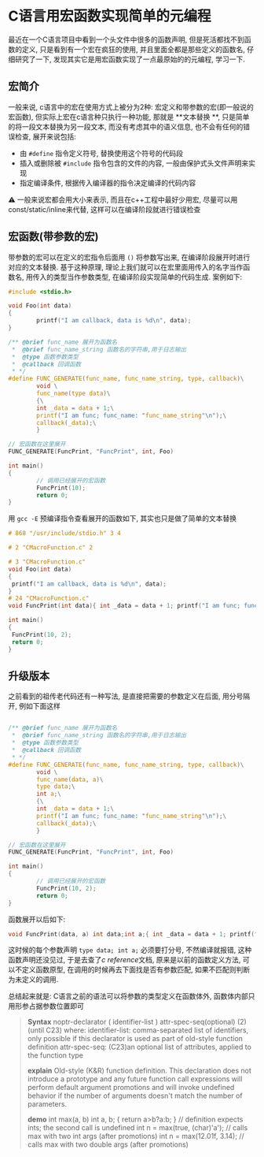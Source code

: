 # C语言用宏函数实现简单的元编程

最近在一个C语言项目中看到一个头文件中很多的函数声明, 但是死活都找不到函数的定义, 只是看到有一个宏在疯狂的使用, 并且里面全都是那些定义的函数名, 仔细研究了一下, 发现其实它是用宏函数实现了一点最原始的的元编程, 学习一下.

## 宏简介

一般来说, c语言中的宏在使用方式上被分为2种: 宏定义和带参数的宏(即一般说的宏函数), 但实际上宏在c语言种只执行一种功能, 那就是 **文本替换 **, 只是简单的将一段文本替换为另一段文本, 而没有考虑其中的语义信息, 也不会有任何的错误检查, 展开来说包括:

- 由 `#define` 指令定义符号, 替换使用这个符号的代码段
- 插入或删除被 `#include` 指令包含的文件的内容, 一般由保护式头文件声明来实现
- 指定编译条件, 根据传入编译器的指令决定编译的代码内容

⚠️ 一般来说宏都会用大小来表示, 而且在c++工程中最好少用宏, 尽量可以用const/static/inline来代替, 这样可以在编译阶段就进行错误检查


## 宏函数(带参数的宏)
带参数的宏可以在定义的宏指令后面用 `()` 将参数写出来, 在编译阶段展开时进行对应的文本替换. 基于这种原理, 理论上我们就可以在宏里面用传入的名字当作函数名, 用传入的类型当作参数类型, 在编译阶段实现简单的代码生成.
案例如下: 

```c
#include <stdio.h>

void Foo(int data)
{
        printf("I am callback, data is %d\n", data);
}

/** @brief func_name 展开为函数名
 *  @brief func_name_string 函数名的字符串,用于日志输出
 *  @type 函数参数类型
 *  @callback 回调函数
 * */
#define FUNC_GENERATE(func_name, func_name_string, type, callback)\
        void \
        func_name(type data)\
        {\
        int _data = data + 1;\
        printf("I am func; func_name: "func_name_string"\n");\
        callback(_data);\
        }

// 宏函数在这里展开
FUNC_GENERATE(FuncPrint, "FuncPrint", int, Foo)

int main()
{
        // 调用已经展开的宏函数
        FuncPrint(10);
        return 0;
}
```

用 `gcc -E` 预编译指令查看展开的函数如下, 其实也只是做了简单的文本替换
```c
# 868 "/usr/include/stdio.h" 3 4

# 2 "CMacroFunction.c" 2

# 3 "CMacroFunction.c"
void Foo(int data)
{
 printf("I am callback, data is %d\n", data);
}
# 24 "CMacroFunction.c"
void FuncPrint(int data){ int _data = data + 1; printf("I am func; func_name: ""FuncPrint""\n"); Foo(_data); }

int main()
{
 FuncPrint(10, 2);
 return 0;
}
```


## 升级版本

之前看到的祖传老代码还有一种写法, 是直接把需要的参数定义在后面, 用分号隔开, 例如下面这样

```c

/** @brief func_name 展开为函数名
 *  @brief func_name_string 函数名的字符串,用于日志输出
 *  @type 函数参数类型
 *  @callback 回调函数
 * */
#define FUNC_GENERATE(func_name, func_name_string, type, callback)\
        void \
        func_name(data, a)\
        type data;\
        int a;\
        {\
        int _data = data + 1;\
        printf("I am func; func_name: "func_name_string"\n");\
        callback(_data);\
        }

// 宏函数在这里展开
FUNC_GENERATE(FuncPrint, "FuncPrint", int, Foo)

int main()
{
        // 调用已经展开的宏函数
        FuncPrint(10, 2);
        return 0;
}
```
函数展开以后如下:
```c
void FuncPrint(data, a) int data;int a;{ int _data = data + 1; printf("I am func; func_name: ""FuncPrint""\n"); Foo(_data); }
```

这时候的每个参数声明 `type data; int a;` 必须要打分号, 不然编译就报错, 这种函数声明还没见过, 于是去查了*c reference*文档, 原来是以前的函数定义方法, 可以不定义函数原型, 在调用的时候再去下面找是否有参数匹配, 如果不匹配则判断为未定义的调用. 

总结起来就是: C语言之前的语法可以将参数的类型定义在函数体外, 函数体内部只用形参占据参数位置即可
> **Syntax**
> noptr-declarator ( identifier-list ) attr-spec-seq(optional)	(2)	(until C23)
> where:
> identifier-list: comma-separated list of identifiers, only possible if this declarator is used as part of old-style function definition
attr-spec-seq: (C23)an optional list of attributes, applied to the function type
>
> **explain**
> Old-style (K&R) function definition. This declaration does not introduce a prototype and any future function call expressions will perform default argument promotions and will invoke undefined behavior if the number of arguments doesn't match the number of parameters.
> 
> **demo**
> int max(a, b) 
int a, b; { return a>b?a:b; } // definition expects ints; the second call is undefined
int n = max(true, (char)'a'); // calls max with two int args (after promotions)
int n = max(12.01f, 3.14); // calls max with two double args (after promotions)




